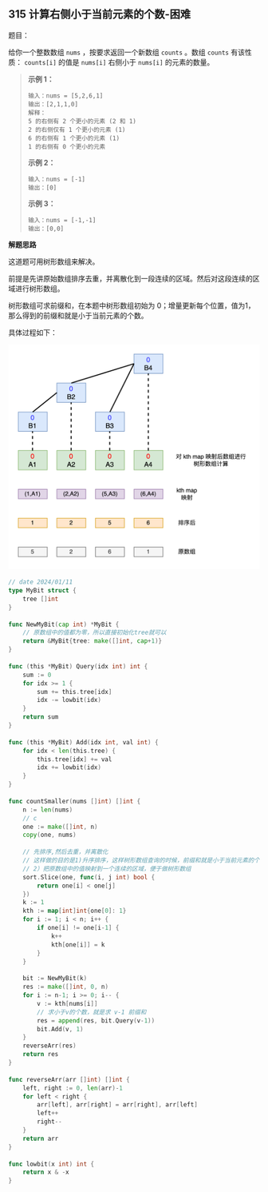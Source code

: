 ## 315 计算右侧小于当前元素的个数-困难

题目：

给你一个整数数组 `nums` ，按要求返回一个新数组 `counts` 。数组 `counts` 有该性质： `counts[i]` 的值是 `nums[i]` 右侧小于 `nums[i]` 的元素的数量。



> **示例 1：**
>
> ```
> 输入：nums = [5,2,6,1]
> 输出：[2,1,1,0] 
> 解释：
> 5 的右侧有 2 个更小的元素 (2 和 1)
> 2 的右侧仅有 1 个更小的元素 (1)
> 6 的右侧有 1 个更小的元素 (1)
> 1 的右侧有 0 个更小的元素
> ```
>
> **示例 2：**
>
> ```
> 输入：nums = [-1]
> 输出：[0]
> ```
>
> **示例 3：**
>
> ```
> 输入：nums = [-1,-1]
> 输出：[0,0]
> ```



**解题思路**

这道题可用树形数组来解决。

前提是先讲原始数组排序去重，并离散化到一段连续的区域。然后对这段连续的区域进行树形数组。

树形数组可求前缀和，在本题中树形数组初始为 0；增量更新每个位置，值为1，那么得到的前缀和就是小于当前元素的个数。

具体过程如下：

![image](images/image315.png)



```go
// date 2024/01/11
type MyBit struct {
    tree []int
}

func NewMyBit(cap int) *MyBit {
    // 原数组中的值都为零，所以直接初始化tree就可以
    return &MyBit{tree: make([]int, cap+1)}
}

func (this *MyBit) Query(idx int) int {
    sum := 0
    for idx >= 1 {
        sum += this.tree[idx]
        idx -= lowbit(idx)
    }
    return sum
}

func (this *MyBit) Add(idx int, val int) {
    for idx < len(this.tree) {
        this.tree[idx] += val
        idx += lowbit(idx)
    }
}

func countSmaller(nums []int) []int {
    n := len(nums)
    // c
    one := make([]int, n)
    copy(one, nums)

    // 先排序,然后去重，并离散化
    // 这样做的目的是1)升序排序，这样树形数组查询的时候，前缀和就是小于当前元素的个数
    // 2）把原数组中的值映射到一个连续的区域，便于做树形数组
    sort.Slice(one, func(i, j int) bool {
        return one[i] < one[j]
    })
    k := 1
    kth := map[int]int{one[0]: 1}
    for i := 1; i < n; i++ {
        if one[i] != one[i-1] {
            k++
            kth[one[i]] = k
        }
    }

    bit := NewMyBit(k)
    res := make([]int, 0, n)
    for i := n-1; i >= 0; i-- {
        v := kth[nums[i]]
        // 求小于v的个数，就是求 v-1 前缀和
        res = append(res, bit.Query(v-1))
        bit.Add(v, 1)
    }
    reverseArr(res)
    return res
}

func reverseArr(arr []int) []int {
    left, right := 0, len(arr)-1
    for left < right {
        arr[left], arr[right] = arr[right], arr[left]
        left++
        right--
    }
    return arr
}

func lowbit(x int) int {
    return x & -x
}
```

